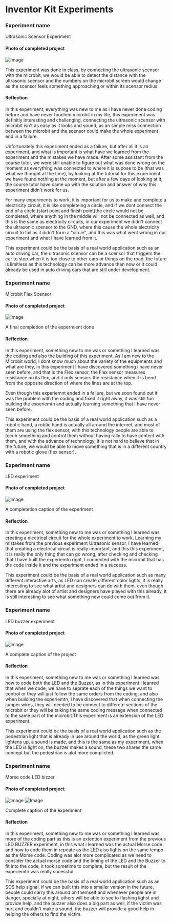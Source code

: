 # Inventor Kit Experiments


### Experiment name ###

Ultrasonic Scensor Experiment

#### Photo of completed project ####

![Image](WechatIMG141.jpeg)

This experiment was done in class, by connecting the ultrasonic scensor with the microbit, we would be able to detect the distance with the ultrasonic scensor and the numbers on the microbit screen would change as the scensor feels something approaching or within its scensor redius.

#### Reflection ####

In this experiment, everything was new to me as i have never done coding before and have never touched microbit in my life, this experiment was definitly interesting and challenging, connecting the ultrasonic scensor with microbit isn't as easy as it looks and sound, as an simple miss connection between the microbit and the scensor could make the whole experiment end in a failure.

Unfortunately this experiment ended as a failure, but after all it is an experiment, and what is important is what have we learned from the experiment and the mistakes we have made. After some assistant from the course tutor, we were still unable to figure out what was done wrong on the moment as everything was connected to where it is supose to be (that was what we thought at the time), by looking at the tutorial for this experiment, we have found nothing at the moment, but after a few days of looking at it, the course tutor have came up with the solution and answer of why this experiment didn't work for us. 

For many experiments to work, it is important for us to make and complete a electricity circuit, it is like completeing a circle, and if we dont connect the end of a circle (start point and finish point)the circle would not be completed, where anything in the middle will not be connected as well, and this is the same as electricity circuits, in our experiment we didn't connect the ultrasonic scensor to the GND, where this cause the whole electricity circuit to fail as it didn't form a "circle", and this was what went wrong in our experiment and what I have learned from it.

This experiment could be the basis of a real world application such as an auto driving car, the ultrasonic scensor can be a scensor that triggers the car to stop when it is too close to other cars or things on the road, the future is limitless as this technology can be more advance than now or it could already be used in auto driving cars that are still under development.

### Experiment name ###

Microbit Flex Scensor

#### Photo of completed project ####

![Image](WechatIMG142.jpeg)

A final completion of the expermient done

#### Reflection ####

In this experiment, something new to me was or something I learned was the coding and also the building of this experiment. As I am new to the Microbit world, I dont know much about the variety of the equipments and what are they, in this experiment I have discovered something i have never seen before, and that is the Flex sensor, the Flex sensor measures resistance on its flex, and it only sensors the resistance when it is bend from the opposite direction of where the lines are at the top. 

Even though this experiemnt ended in a failure, but we soon found out it was the problem with the coding and fixed it right away, it was still fun building the exoeriemtn and actually learning something that I have never seen before.

This experiment could be the basis of a real world application such as a robotic hand, a robtic hand is actually all around the internet, and most of them are using the flex sensor, with this technology people are able to tocuh smoething and control them without having rally to have contect with them, and with the advance of technology, it is not hard to believe that in the future, we would be able to move something that is in a different country with a robotic glove (flex sensor).

### Experiment name ###

LED experiment

#### Photo of completed project ####

![Image](WechatIMG143.jpeg)

A completetion caption of the experiment

#### Reflection ####

In this experiment, something new to me was or something I learned was creating a electrical circuit for the whole experiment to work. Learning my mistakes from the previous experiment Ultrasonic sensor, I have learned that creating a electrical circuit is really important, and this this experiment, it is really the only thing that can go wrong, after checking and checking that I have built the experiemtn right, I connected with the microbit that has the code inside it and the experiment ended in a success. 

This experiment could be the basis of a real world application such as many different interactive arts, as LED can create different color lights, it is really interesting to see what artist and designers can do with them, even though there are already alot of artist and designers have played with this already, it is still interesting to see what something new could come out from it.

### Experiment name ###

LED buzzer experiment

#### Photo of completed project ####

![Image](WechatIMG146.jpeg)

A complete caption of the project

#### Reflection ####

In this experiment, something new to me was or something I learned was how to code both the LED and the Buzzer, as in this experiment I leanred that when we code, we have to seprate each of the things we want to control or they will just follow the same orders from the coding, and also when building the experiemtn, I have discovered that when connecting the jumper wires, they will needed to be connect to differetn sections of the microbit or they will be talking the same coding message when connected to the same part of the microbit.This experiment is an extension of the LED experiment.

This experiment could be the basis of a real world application such as the pedestrian light that is already in use around the world, as the green light lightens up, a sound is made, and this is the same as my experiment, when the LED is light on, the buzzer makes a sound, these two shares the same concept but the pedestrian is alot more complicted. 

### Experiment name ###

Morse code LED bizzer

#### Photo of completed project ####

![Image](WechatIMG149.jpeg)
![Image](WechatIMG147.jpeg)

Complete caption of the experiment

#### Reflection ####

In this experiment, something new to me was or something I learned was more of the coding part as this is an extention experiment from the previous LED BUZZER experiment, in this what i learned was the actual Morse code and how to code them in repeate as the LED also lights on the same tempo as the Morse code. Coding was alot more complicated as we need to consider the actual morse code and the timing of the LED and the Buzzer to fit into the code, it took sometime to complete, but the result of the experiemtn was really sucessful. 

This experiment could be the basis of a real world application such as an SOS help signal, if we can built this into a smaller version in the future, people could carry this around on themself and whenever people are in danger, specially at night, others will be able to see to flashing lighst and provide help, and the buzzer also does a big part as well, if the victim was hurt and couldn't make a sound, the buzzer will provide a good help in helping the others to find the victim. 


